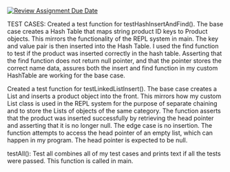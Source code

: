 [![Review Assignment Due Date](https://classroom.github.com/assets/deadline-readme-button-22041afd0340ce965d47ae6ef1cefeee28c7c493a6346c4f15d667ab976d596c.svg)](https://classroom.github.com/a/pAwGQi_N)

TEST CASES:
Created a test function for testHashInsertAndFind(). The base case creates a Hash Table that maps string product ID keys to Product objects. This mirrors the functionality of the REPL system in main. The key and value pair is then inserted into the Hash Table. I used the find function to test if the product was inserted correctly in the hash table. Asserting that the find function does not return null pointer, and that the pointer stores the correct name data, assures both the insert and find function  in my custom HashTable are working for the base case.

Created a test function for testLinkedListInsert(). The base case creates a List and inserts a product object into the front. This mirrors how my custom List class is used in the REPL system for the purpose of separate chaining and to store the Lists of objects of the same category. The function asserts that the product was inserted successfully by retrieving the head pointer and asserting that it is no longer null. The edge case is no insertion. The function attempts to access the head pointer of an empty list, which can happen in my program. The head pointer is expected to be null.

testAll(): Test all combines all of my test cases and prints text if all the tests were passed. This function is called in main.
